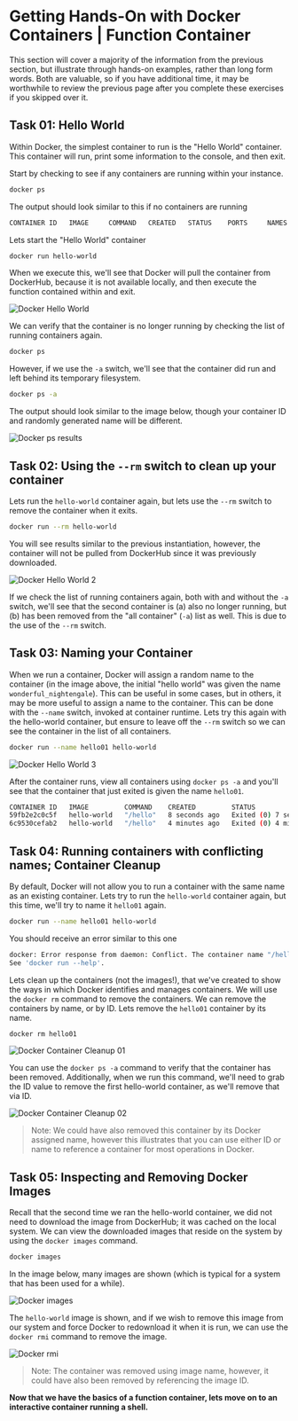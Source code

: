 # Getting Hands-On with Docker Containers | Function Container

This section will cover a majority of the information from the previous section, but illustrate through hands-on examples, rather than long form words.  Both are valuable, so if you have additional time, it may be worthwhile to review the previous page after you complete these exercises if you skipped over it.

## Task 01: Hello World

Within Docker, the simplest container to run is the "Hello World" container.  This container will run, print some information to the console, and then exit.

Start by checking to see if any containers are running within your instance.

```bash
docker ps
```

The output should look similar to this if no containers are running

```bash
CONTAINER ID   IMAGE     COMMAND   CREATED   STATUS    PORTS     NAMES

```

Lets start the "Hello World" container

```bash
docker run hello-world
```

When we execute this, we'll see that Docker will pull the container from DockerHub, because it is not available locally, and then execute the function contained within and exit.

![Docker Hello World](./images/hello-world-01.gif)

We can verify that the container is no longer running by checking the list of running containers again.

```bash
docker ps
```

However, if we use the `-a` switch, we'll see that the container did run and left behind its temporary filesystem.

```bash
docker ps -a
```

The output should look similar to the image below, though your container ID and randomly generated name will be different.

![Docker ps results](./images/ps-results-01.png)

## Task 02: Using the `--rm` switch to clean up your container

Lets run the `hello-world` container again, but lets use the `--rm` switch to remove the container when it exits.

```bash
docker run --rm hello-world
```

You will see results similar to the previous instantiation, however, the container will not be pulled from DockerHub since it was previously downloaded.

![Docker Hello World 2](./images/hello-world-02.gif)

If we check the list of running containers again, both with and without the `-a` switch, we'll see that the second container is (a) also no longer running, but (b) has been removed from the "all container" (`-a`) list as well.  This is due to the use of the `--rm` switch.

## Task 03: Naming your Container

When we run a container, Docker will assign a random name to the container (in the image above, the initial "hello world" was given the name `wonderful_nightengale`).  This can be useful in some cases, but in others, it may be more useful to assign a name to the container.  This can be done with the `--name` switch, invoked at container runtime.  Lets try this again with the hello-world container, but ensure to leave off the `--rm` switch so we can see the container in the list of all containers.

```bash
docker run --name hello01 hello-world
```

![Docker Hello World 3](./images/hello-world-03.gif)

After the container runs, view all containers using `docker ps -a` and you'll see that the container that just exited is given the name `hello01`.

```bash
CONTAINER ID   IMAGE         COMMAND    CREATED         STATUS                     PORTS     NAMES
59fb2e2c0c5f   hello-world   "/hello"   8 seconds ago   Exited (0) 7 seconds ago             hello01
6c9530cefab2   hello-world   "/hello"   4 minutes ago   Exited (0) 4 minutes ago             wonderful_nightingale
```

## Task 04: Running containers with conflicting names; Container Cleanup

By default, Docker will not allow you to run a container with the same name as an existing container.  Lets try to run the `hello-world` container again, but this time, we'll try to name it `hello01` again.

```bash
docker run --name hello01 hello-world
```

You should receive an error similar to this one

```bash
docker: Error response from daemon: Conflict. The container name "/hello01" is already in use by container "59fb2e2c0c5f4693d76119b1692a244eca6fb0f5a09358292c82648d77eb6528". You have to remove (or rename) that container to be able to reuse that name.
See 'docker run --help'.
```

Lets clean up the containers (not the images!), that we've created to show the ways in which Docker identifies and manages containers.  We will use the `docker rm` command to remove the containers.  We can remove the containers by name, or by ID.  Lets remove the `hello01` container by its name.

```bash
docker rm hello01
```

![Docker Container Cleanup 01](./images/docker-rm-01.gif)

You can use the `docker ps -a` command to verify that the container has been removed.  Additionally, when we run this command, we'll need to grab the ID value to remove the first hello-world container, as we'll remove that via ID.

![Docker Container Cleanup 02](./images/docker-rm-02.gif)

> Note: We could have also removed this container by its Docker assigned name, however this illustrates that you can use either ID or name to reference a container for most operations in Docker.

## Task 05: Inspecting and Removing Docker Images

Recall that the second time we ran the hello-world container, we did not need to download the image from DockerHub; it was cached on the local system.  We can view the downloaded images that reside on the system by using the `docker images` command.

```bash
docker images
```

In the image below, many images are shown (which is typical for a system that has been used for a while).

![Docker images](./images/docker-images.gif)

The `hello-world` image is shown, and if we wish to remove this image from our system and force Docker to redownload it when it is run, we can use the `docker rmi` command to remove the image.

![Docker rmi](./images/docker-rmi.gif)

> Note: The container was removed using image name, however, it could have also been removed by referencing the image ID.

**Now that we have the basics of a function container, lets move on to an interactive container running a shell.**